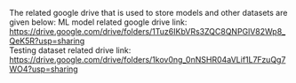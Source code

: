 The related google drive that is used to store models and other datasets are given below:
ML model related google drive link:
https://drive.google.com/drive/folders/1Tuz6IKbVRs3ZQC8QNPGlV82Wp8_QeK5R?usp=sharing
\
Testing dataset related drive link:
https://drive.google.com/drive/folders/1kov0ng_0nNSHR04aVLif1L7FzuQg7WO4?usp=sharing
